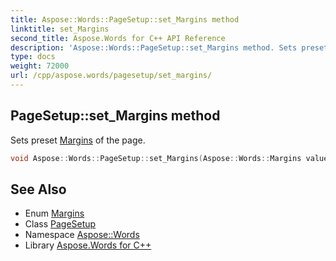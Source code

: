 ```yaml
---
title: Aspose::Words::PageSetup::set_Margins method
linktitle: set_Margins
second_title: Aspose.Words for C++ API Reference
description: 'Aspose::Words::PageSetup::set_Margins method. Sets preset Margins of the page in C++.'
type: docs
weight: 72000
url: /cpp/aspose.words/pagesetup/set_margins/
---
```

## PageSetup::set_Margins method


Sets preset [Margins](../../margins/) of the page.

```cpp
void Aspose::Words::PageSetup::set_Margins(Aspose::Words::Margins value)
```

## See Also

* Enum [Margins](../../margins/)
* Class [PageSetup](../)
* Namespace [Aspose::Words](../../)
* Library [Aspose.Words for C++](../../../)
